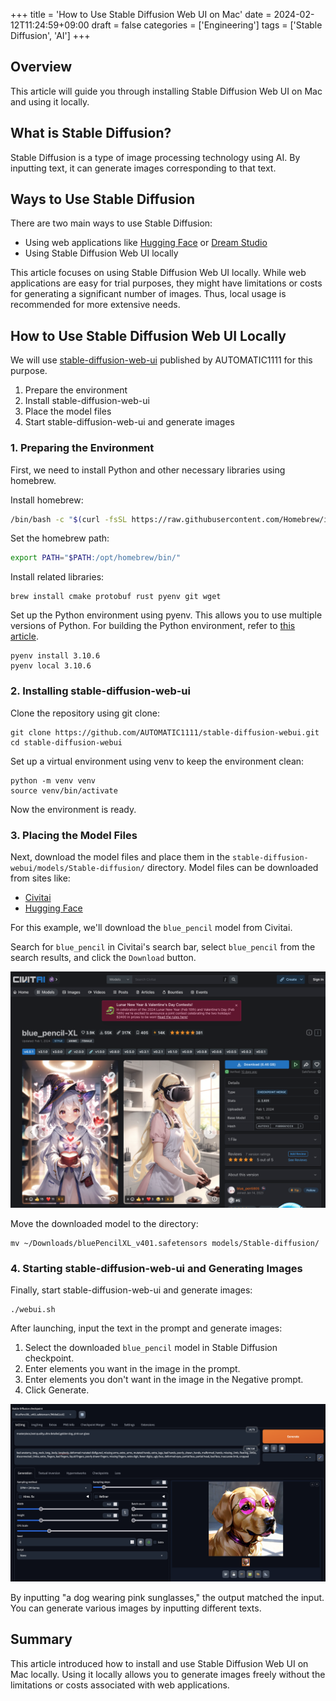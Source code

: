 +++
title = 'How to Use Stable Diffusion Web UI on Mac'
date = 2024-02-12T11:24:59+09:00
draft = false
categories = ['Engineering']
tags = ['Stable Diffusion', 'AI']
+++

## Overview
This article will guide you through installing Stable Diffusion Web UI on Mac and using it locally.

## What is Stable Diffusion?
Stable Diffusion is a type of image processing technology using AI. By inputting text, it can generate images corresponding to that text.

<Example Image>

## Ways to Use Stable Diffusion

There are two main ways to use Stable Diffusion:

* Using web applications like [Hugging Face](https://huggingface.co/) or [Dream Studio](https://beta.dreamstudio.ai/generate)
* Using Stable Diffusion Web UI locally

This article focuses on using Stable Diffusion Web UI locally. While web applications are easy for trial purposes, they might have limitations or costs for generating a significant number of images. Thus, local usage is recommended for more extensive needs.

## How to Use Stable Diffusion Web UI Locally
We will use [stable-diffusion-web-ui](https://github.com/AUTOMATIC1111/stable-diffusion-webui) published by AUTOMATIC1111 for this purpose.

1. Prepare the environment
2. Install stable-diffusion-web-ui
3. Place the model files
4. Start stable-diffusion-web-ui and generate images

### 1. Preparing the Environment
First, we need to install Python and other necessary libraries using homebrew.

Install homebrew:

```bash
/bin/bash -c "$(curl -fsSL https://raw.githubusercontent.com/Homebrew/install/HEAD/install.sh)"
```

Set the homebrew path:

```bash
export PATH="$PATH:/opt/homebrew/bin/"
```

Install related libraries:

```shell
brew install cmake protobuf rust pyenv git wget
```

Set up the Python environment using pyenv. This allows you to use multiple versions of Python. For building the Python environment, refer to [this article](https://bossagyu.com/blog/004-paython-setup/).

```shell
pyenv install 3.10.6
pyenv local 3.10.6
```

### 2. Installing stable-diffusion-web-ui
Clone the repository using git clone:

```shell
git clone https://github.com/AUTOMATIC1111/stable-diffusion-webui.git
cd stable-diffusion-webui
```

Set up a virtual environment using venv to keep the environment clean:

```shell
python -m venv venv
source venv/bin/activate
```

Now the environment is ready.

### 3. Placing the Model Files
Next, download the model files and place them in the `stable-diffusion-webui/models/Stable-diffusion/` directory. Model files can be downloaded from sites like:

* [Civitai](https://dream-studio.tech/)
* [Hugging Face](https://huggingface.co/models)

For this example, we'll download the `blue_pencil` model from Civitai.

Search for `blue_pencil` in Civitai's search bar, select `blue_pencil` from the search results, and click the `Download` button.

![Download Screen](img-019-001.png)

Move the downloaded model to the directory:

```shell
mv ~/Downloads/bluePencilXL_v401.safetensors models/Stable-diffusion/
```

### 4. Starting stable-diffusion-web-ui and Generating Images
Finally, start stable-diffusion-web-ui and generate images:

```shell
./webui.sh
```

After launching, input the text in the prompt and generate images:

1. Select the downloaded `blue_pencil` model in Stable Diffusion checkpoint.
2. Enter elements you want in the image in the prompt.
3. Enter elements you don't want in the image in the Negative prompt.
4. Click Generate.

![Image Generation Screen](img-019-002.png)

By inputting "a dog wearing pink sunglasses," the output matched the input. You can generate various images by inputting different texts.

## Summary
This article introduced how to install and use Stable Diffusion Web UI on Mac locally. Using it locally allows you to generate images freely without the limitations or costs associated with web applications.